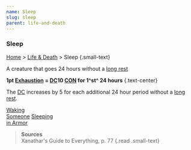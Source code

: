 ```yaml
---
name: Sleep
slug: sleep
parent: life-and-death
---
```

### Sleep
[Home](dm-operations-center) > [Life & Death](life-and-death) > Sleep {.small-text}

A creature that goes 24 hours without a [long rest](long-rest) 

**1pt [Exhaustion](exhaustion) = [DC](difficulty-class)10 [CON](constitution) for 1^st^ 24 hours** {.text-center}

The [DC](difficulty-class) increases by 5 for each additional 24 hour period without a [long rest](long-rest).

<div class="menu-container">
    <a href="waking-someone">Waking<br/> Someone</a>
    <a href="sleeping-in-armor">Sleeping<br/> in Armor</a>
</div>

> **Sources** <br/>
> Xanathar's Guide to Everything, p. 77
{.read .small-text}